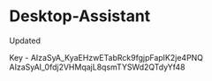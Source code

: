 # Desktop-Assistant

Updated

Key - AIzaSyA_KyaEHzwETabRck9fgjpFapIK2je4PNQ
AIzaSyAI_0fdj2VHMqajL8qsmTYSWd2QTdyYf48